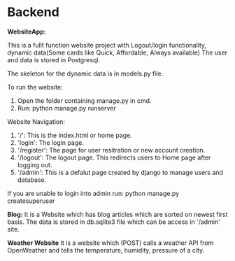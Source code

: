 # Backend

**WebsiteApp:**

This is a fullt function website project with Logout/login functionality, dynamic data(Some cards like Quick, Affordable, Always available)
The user and data is stored in Postgresql.

The skeleton for the dynamic data is in models.py file.

To run the website:
1. Open the folder containing manage.py in cmd.
2. Run: python manage.py runserver

Website Navigation:
1. '/': This is the index.html or home page.
2. 'login': The login page.
3. '/register': The page for user resitration or new account creation.
4. '/logout': The logout page. This redirects users to Home page after logging out.
5. '/admin': This is a defalut page created by django to manage users and database.

If you are unable to login into admin run: python manage.py createsuperuser

**Blog:**
It is a Website which has blog articles which are sorted on newest first basis.
The data is stored in db.sqlite3 file which can be access in '/admin' site.

**Weather Website**
It is a website which (POST) calls a weather API from OpenWeather and tells the temperature, humidity, pressure of a city.
